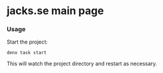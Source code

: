 # jacks.se main page

### Usage

Start the project:

```
deno task start
```

This will watch the project directory and restart as necessary.
